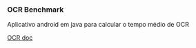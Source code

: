 ### OCR Benchmark

Aplicativo android em java para calcular o tempo médio de OCR  

[OCR doc](https://developers.google.com/ml-kit/vision/text-recognition)

